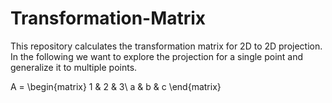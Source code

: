 # Transformation-Matrix
This repository calculates the transformation matrix for 2D to 2D projection. In the following we want to explore the projection for a single point and generalize it to multiple points.

A = \begin{matrix}
1 & 2 & 3\\
a & b & c
\end{matrix}


